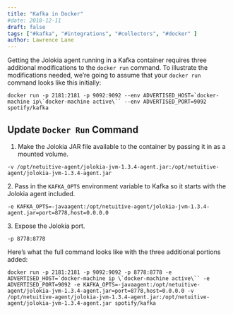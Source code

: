 ```yaml
---
title: "Kafka in Docker"
#date: 2018-12-11
draft: false
tags: ["#kafka", "#integrations", "#collectors", "#docker" ]
author: Lawrence Lane
---
```

Getting the Jolokia agent running in a Kafka container requires three additional modifications to the `docker run` command. To illustrate the modifications needed, we’re going to assume that your `docker run` command looks like this initially:

```
docker run -p 2181:2181 -p 9092:9092 --env ADVERTISED_HOST=`docker-machine ip\`docker-machine active\`` --env ADVERTISED_PORT=9092 spotify/kafka
```
## Update `Docker Run` Command

1. Make the Jolokia JAR file available to the container by passing it in as a mounted volume.

```
-v /opt/netuitive-agent/jolokia-jvm-1.3.4-agent.jar:/opt/netuitive-agent/jolokia-jvm-1.3.4-agent.jar
```
2\. Pass in the `KAFKA_OPTS` environment variable to Kafka so it starts with the Jolokia agent included.

```
-e KAFKA_OPTS=-javaagent:/opt/netuitive-agent/jolokia-jvm-1.3.4-agent.jar=port=8778,host=0.0.0.0
```
3\. Expose the Jolokia port.

```
-p 8778:8778
```

Here’s what the full command looks like with the three additional portions added:

```
docker run -p 2181:2181 -p 9092:9092 -p 8778:8778 -e ADVERTISED_HOST=`docker-machine ip \`docker-machine active\`` -e ADVERTISED_PORT=9092 -e KAFKA_OPTS=-javaagent:/opt/netuitive-agent/jolokia-jvm-1.3.4-agent.jar=port=8778,host=0.0.0.0 -v /opt/netuitive-agent/jolokia-jvm-1.3.4-agent.jar:/opt/netuitive-agent/jolokia-jvm-1.3.4-agent.jar spotify/kafka
```
